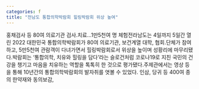 ```yaml
---
categories: f
title: "전남도 통합의학박람회 힐링박람회 위상 높여"
---
```

홍채검사 등 80여 의료기관 검사․치료…1만5천여 명 체험전라남도는 4일까지 5일간 열린 2022 대한민국 통합의학박람회가 80여 의료기관, 보건계열 대학, 협회․단체가 참여하고, 5만5천여 관람객이 다녀가면서 힐링박람회로서 위상을 높이며 성황리에 마무리됐다.박람회는 ‘통합의학, 치유와 힐링을 담다’라는 슬로건처럼 코로나19로 지친 국민의 건강을 챙기고 마음을 치유하는 역할을 톡톡히 한 것으로 평가됐다.주제관에서는 영상 등을 통해 10년간의 통합의학박람회의 발자취를 엿볼 수 있었다. 인삼, 당귀 등 400여 종의 한약재와 동의보감,